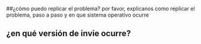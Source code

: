 ##¿cómo puedo replicar el problema?
por favor, explícanos como replicar el problema, paso a paso y en que sistema operativo ocurre
## ¿en qué versión de invie ocurre?

